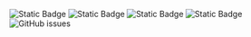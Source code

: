 ![Static Badge](https://img.shields.io/badge/blacklists-60-000000) ![Static Badge](https://img.shields.io/badge/blacklisted-2632689-cc0000) ![Static Badge](https://img.shields.io/badge/whitelisted-2245-00CC00) ![Static Badge](https://img.shields.io/badge/streaming_blacklist-28107-000000) ![GitHub issues](https://img.shields.io/github/issues/fabriziosalmi/blacklists)
